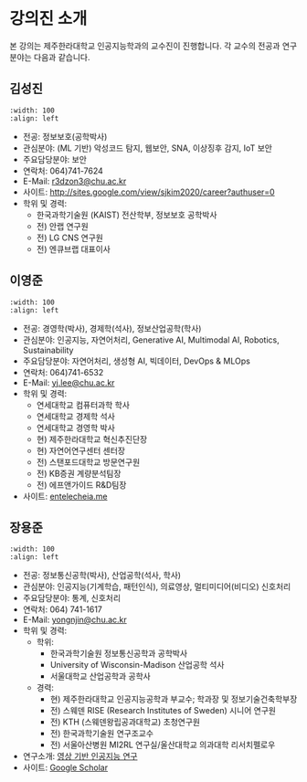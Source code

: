 # 강의진 소개

본 강의는 제주한라대학교 인공지능학과의 교수진이 진행합니다. 각 교수의 전공과 연구분야는 다음과 같습니다.

## 김성진

```{image} images/sjkim.jpeg
:width: 100
:align: left
```

- 전공: 정보보호(공학박사)
- 관심분야: (ML 기반) 악성코드 탐지, 웹보안, SNA, 이상징후 감지, IoT 보안
- 주요담당분야: 보안
- 연락처: 064)741-7624
- E-Mail: [r3dzon3@chu.ac.kr](mailto:r3dzon3@chu.ac.kr)
- 사이트: http://sites.google.com/view/sjkim2020/career?authuser=0
- 학위 및 경력:
  - 한국과학기술원 (KAIST) 전산학부, 정보보호 공학박사
  - 전) 안랩 연구원
  - 전) LG CNS 연구원
  - 전) 엔큐브랩 대표이사

## 이영준

```{image} images/yjlee.jpeg
:width: 100
:align: left
```

- 전공: 경영학(박사), 경제학(석사), 정보산업공학(학사)
- 관심분야: 인공지능, 자연어처리, Generative AI, Multimodal AI, Robotics, Sustainability
- 주요담당분야: 자연어처리, 생성형 AI, 빅데이터, DevOps & MLOps
- 연락처: 064)741-6532
- E-Mail: [yj.lee@chu.ac.kr](mailto:yj.lee@chu.ac.kr)
- 학위 및 경력:
  - 연세대학교 컴퓨터과학 학사
  - 연세대학교 경제학 석사
  - 연세대학교 경영학 박사
  - 현) 제주한라대학교 혁신추진단장
  - 현) 자연어연구센터 센터장
  - 전) 스탠포드대학교 방문연구원
  - 전) KB증권 계량분석팀장
  - 전) 에프앤가이드 R&D팀장
- 사이트: [entelecheia.me](https://entelecheia.me)

## 장용준

```{image} images/yjchang.jpg
:width: 100
:align: left
```

- 전공: 정보통신공학(박사), 산업공학(석사, 학사)
- 관심분야: 인공지능(기계학습, 패턴인식), 의료영상, 멀티미디어(비디오) 신호처리
- 주요담당분야: 통계, 신호처리
- 연락처: 064) 741-1617
- E-Mail: [yongnjin@chu.ac.kr](mailto:yongnjin@chu.ac.kr)
- 학위 및 경력:
  - 학위:
    - 한국과학기술원 정보통신공학과 공학박사
    - University of Wisconsin-Madison 산업공학 석사
    - 서울대학교 산업공학과 공학사
  - 경력:
    - 현) 제주한라대학교 인공지능공학과 부교수; 학과장 및 정보기술건축학부장
    - 전) 스웨덴 RISE (Research Institutes of Sweden) 시니어 연구원
    - 전) KTH (스웨덴왕립공과대학교) 초청연구원
    - 전) 한국과학기술원 연구조교수
    - 전) 서울아산병원 MI2RL 연구실/울산대학교 의과대학 리서치펠로우
- 연구소개: [영상 기반 인공지능 연구](https://www.chu.ac.kr/department/36dept/sub01/jang_research.pdf)
- 사이트: [Google Scholar](http://scholar.google.com/citations?hl=en&user=5zd7X64AAAAJ)
